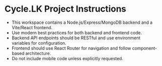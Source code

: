 <!-- Use this file to provide workspace-specific custom instructions to Copilot. For more details, visit https://code.visualstudio.com/docs/copilot/copilot-customization#_use-a-githubcopilotinstructionsmd-file -->

# Cycle.LK Project Instructions
- This workspace contains a Node.js/Express/MongoDB backend and a Vite/React frontend.
- Use modern best practices for both backend and frontend code.
- Backend API endpoints should be RESTful and use environment variables for configuration.
- Frontend should use React Router for navigation and follow component-based architecture.
- Do not include mobile code unless explicitly requested.
